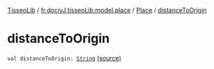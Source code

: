 [TisseoLib](../../index.md) / [fr.docjyJ.tisseoLib.model.place](../index.md) / [Place](index.md) / [distanceToOrigin](./distance-to-origin.md)

# distanceToOrigin

`val distanceToOrigin: `[`String`](https://kotlinlang.org/api/latest/jvm/stdlib/kotlin/-string/index.html) [(source)](https://github.com/docjyj/tisseoLib/tree/master/src/main/kotlin/fr/docjyJ/tisseoLib/model/place/Place.kt#L16)